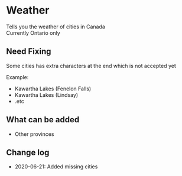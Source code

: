 # Weather
 Tells you the weather of cities in Canada
 <br>Currently Ontario only

<h2>Need Fixing</h2> 

Some cities has extra characters at the end which is not accepted yet

Example:
<ul>
 <li>Kawartha Lakes (Fenelon Falls)</li>
 <li>Kawartha Lakes (Lindsay)</li>
 <li>.etc</li>
</ul>

<h2>What can be added</h2>

<ul>
 <li>Other provinces</li>
</ul>

<h2>Change log</h2>
<ul>
 <li>2020-06-21: Added missing cities</li>
